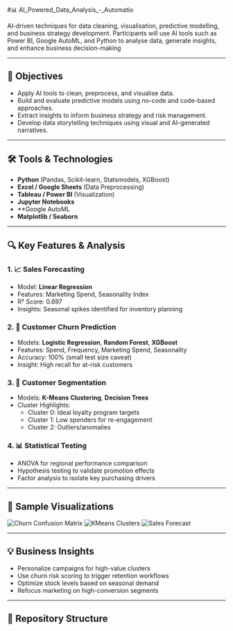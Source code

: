#📊 AI_Powered_Data_Analysis_-_Automatio  

AI-driven techniques for data cleaning, visualisation, predictive modelling, and business strategy development. Participants will use AI tools such as Power BI, Google AutoML, and Python to analyse data, generate insights, and enhance business decision-making

---

## 🧠 Objectives

- Apply AI tools to clean, preprocess, and visualise data.
- Build and evaluate predictive models using no-code and code-based approaches.
- Extract insights to inform business strategy and risk management.
- Develop data storytelling techniques using visual and AI-generated narratives.

---

## 🛠️ Tools & Technologies

- **Python** (Pandas, Scikit-learn, Statsmodels, XGBoost)
- **Excel / Google Sheets** (Data Preprocessing)
- **Tableau / Power BI** (Visualization)
- **Jupyter Notebooks**
- **Google AutoML
- **Matplotlib / Seaborn**

---

## 🔍 Key Features & Analysis

### 1. 📈 **Sales Forecasting**
- Model: **Linear Regression**
- Features: Marketing Spend, Seasonality Index
- R² Score: 0.697
- Insights: Seasonal spikes identified for inventory planning

### 2. 🚪 **Customer Churn Prediction**
- Models: **Logistic Regression**, **Random Forest**, **XGBoost**
- Features: Spend, Frequency, Marketing Spend, Seasonality
- Accuracy: 100% (small test size caveat)
- Insight: High recall for at-risk customers

### 3. 🎯 **Customer Segmentation**
- Models: **K-Means Clustering**, **Decision Trees**
- Cluster Highlights:
  - Cluster 0: Ideal loyalty program targets
  - Cluster 1: Low spenders for re-engagement
  - Cluster 2: Outliers/anomalies

### 4. 📊 **Statistical Testing**
- ANOVA for regional performance comparison
- Hypothesis testing to validate promotion effects
- Factor analysis to isolate key purchasing drivers

---

## 🧩 Sample Visualizations

![Churn Confusion Matrix](images/churn_confusion_matrix.png)
![KMeans Clusters](images/kmeans_clusters.png)
![Sales Forecast](images/sales_forecast_plot.png)

---

## 💡 Business Insights

- Personalize campaigns for high-value clusters
- Use churn risk scoring to trigger retention workflows
- Optimize stock levels based on seasonal demand
- Refocus marketing on high-conversion segments

---

## 📁 Repository Structure

